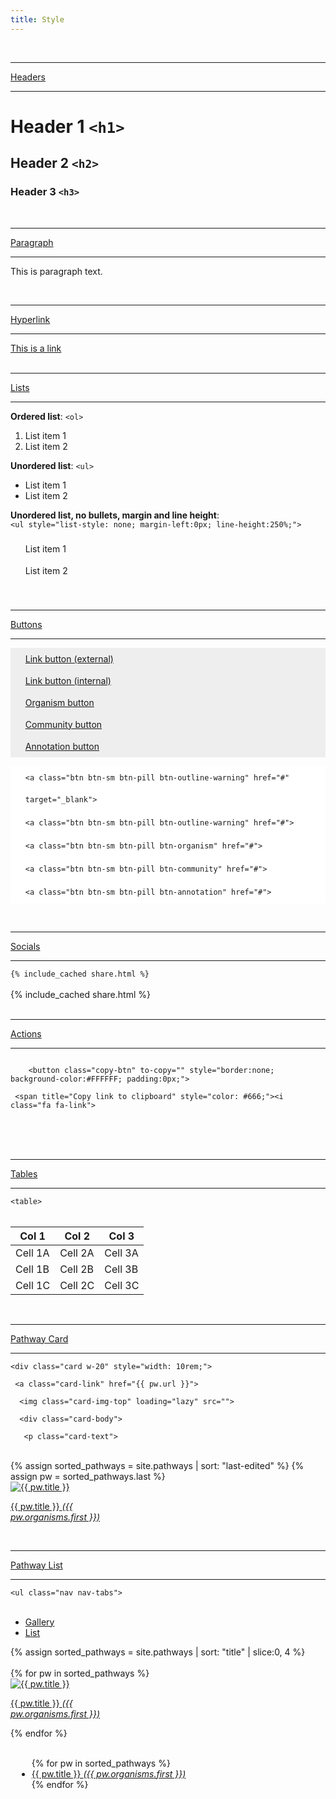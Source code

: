 ```yaml
---
title: Style
---
```


<div id="headers">
  <br/><hr/>
  <a href="#headers">Headers</a>
  <hr/>
    <h1>Header 1 <code>&lt;h1&gt;</code></h1>
    <h2>Header 2 <code>&lt;h2&gt;</code></h2>
    <h3>Header 3 <code>&lt;h3&gt;</code></h3>
</div>
<div id="paragraph">
  <br/><hr/>
  <a href="#paragraph">Paragraph</a>
  <hr/>
  <p>This is paragraph text.</p>
</div>
<div id="link">
  <br/><hr/>
  <a href="#link">Hyperlink</a>
  <hr/>
  <a href="">This is a link</a>
</div>
<div id="lists">
  <br/><hr/>
  <a href="#lists">Lists</a>
  <hr />
  <b>Ordered list</b>: <code>&lt;ol&gt;</code>
  <ol>
    <li>List item 1</li>
    <li>List item 2</li>
  </ol>
  <b>Unordered list</b>: <code>&lt;ul&gt;</code>
  <ul>
    <li>List item 1</li>
    <li>List item 2</li>
  </ul>
  <b>Unordered list, no bullets, margin and line height</b>:<br/>
  <code>&lt;ul style="list-style: none; margin-left:0px; line-height:250%;"&gt;</code>
  <ul style="list-style: none; margin-left:0px; line-height:250%;">
    <li>List item 1</li>
    <li>List item 2</li>
  </ul>
</div>
<div id="buttons">
  <br/><hr/>
  <a href="#buttons">Buttons</a>
  <hr/>
  <div class="row gy-6 py-3">
    <div class="col">
      <div class="bg-gradient p-3" style="background-color: #eeeeee;">
        <ul style="list-style: none; margin-left:0px; line-height:250%;">
          <li> <a class="btn btn-sm btn-pill btn-outline-warning" href="#" target="_blank">Link button (external) </a></li>
          <li> <a class="btn btn-sm btn-pill btn-outline-warning" href="#">Link button (internal)</a></li>
          <li> <a class="btn btn-sm btn-pill btn-organism" href="#">Organism button</a></li>
          <li> <a class="btn btn-sm btn-pill btn-community" href="#">Community button</a></li>
          <li> <a class="btn btn-sm btn-pill btn-annotation" href="#">Annotation button</a></li>
        </ul>
      </div>
    </div>
    <div class="col-9">
      <div class="bg-gradient p-3 " style="background-color: #ffffff;">
        <ul style="list-style: none; margin-left:0px; line-height:250%;">
          <li> <code>&lt;a class="btn btn-sm btn-pill btn-outline-warning" href="#" target="_blank"&gt;</code></li>
          <li> <code>&lt;a class="btn btn-sm btn-pill btn-outline-warning" href="#"&gt;</code></li>
          <li> <code>&lt;a class="btn btn-sm btn-pill btn-organism" href="#"&gt;</code></li>
          <li> <code>&lt;a class="btn btn-sm btn-pill btn-community" href="#"&gt;</code></li>
          <li> <code>&lt;a class="btn btn-sm btn-pill btn-annotation" href="#"&gt;</code></li>
        </ul>
      </div>
    </div>
  </div>
</div>
<div id="socials">
  <br/><hr/>
  <a href="#socials">Socials</a>
  <hr/>
    <code>&#123;% include_cached share.html %&#125;</code>
  <br/><br/>
  {% include_cached share.html %}
</div>
<div id="actions">
  <br/><hr/>
  <a href="#actions">Actions</a>
  <hr/>
    <code>
    &lt;button class="copy-btn" to-copy="" style="border:none; background-color:#FFFFFF; padding:0px;"&gt;
    <br/>&nbsp;&lt;span title="Copy link to clipboard" style="color: #666;"&gt;&lt;i class="fa fa-link"&gt;
    </code>
  <br/><br/>
  <button class="copy-btn" to-copy=""
    style="border:none; background-color:#FFFFFF; padding:0px;">
    <span title="Copy link to clipboard" style="color: #666;"><i class="fa fa-link"></i></span>
  </button>
  <button class="embed-btn" to-copy=''
    style="border:none; background-color:#FFFFFF; padding:0px;">
    <span title="Copy embed code" style="color: #666;"><i class="fa fa-code"></i></span>
  </button>
  <a href="" target="_blank">
    <span title="Save as PDF" style="color: #666;"><i class="fa fa-file-pdf-o"></i></span>
  </a>
  <a href="" target="_blank">
    <span title="Edit markdown" style="color: #666;"><i
        class="fa fa-pencil"></i></span>
  </a>
</div>
<div id="tables">
  <br/><hr/>
  <a href="#tables">Tables</a>
  <hr/>
    <code>&lt;table&gt;</code>
  <br/><br/>
    <table class="w-50">
      <thead>
        <th>Col 1</th>
        <th>Col 2</th>
        <th>Col 3</th>
      </thead>
      <tbody>
        <tr>
          <td>Cell 1A</td>
          <td>Cell 2A</td>
          <td>Cell 3A</td>
        </tr>
        <tr>
          <td>Cell 1B</td>
          <td>Cell 2B</td>
          <td>Cell 3B</td>
        </tr>
        <tr>
          <td>Cell 1C</td>
          <td>Cell 2C</td>
          <td>Cell 3C</td>
        </tr>
      </tbody>
    </table>
</div>
<div id="pathway-card">
  <br/><hr/>
  <a href="#pathway-card">Pathway Card</a>
  <hr/>
  <code>&lt;div class="card w-20" style="width: 10rem;"&gt;
  <br/>&nbsp;&lt;a class="card-link" href="{{ pw.url }}"&gt;
  <br/>&nbsp;&nbsp;&lt;img class="card-img-top" loading="lazy" src=""&gt;
  <br/>&nbsp;&nbsp;&lt;div class="card-body"&gt;
  <br/>&nbsp;&nbsp;&nbsp;&lt;p class="card-text"&gt;
  </code>
  <br/><br/>
  {% assign sorted_pathways = site.pathways | sort: "last-edited" %}
  {% assign pw = sorted_pathways.last %}
  <div class="card w-20" style="width: 10rem;">
    <a class="card-link" href="{{ pw.url }}">
      <img class="card-img-top" loading="lazy" src="/assets/img/{{pw.wpid}}/{{pw.wpid}}-thumb.png" alt="{{ pw.title }}">
      <div class="card-body">
        <p class="card-text">{{ pw.title }} <em>({{ pw.organisms.first }})</em></p>
      </div>
    </a>
  </div>
</div>
<div id="pathway-list">
  <br/><hr/>
  <a href="#pathway-list">Pathway List</a>
  <hr/>
  <code>&lt;ul class="nav nav-tabs"&gt;</code>
  <br/><br/>
  <ul class="nav nav-tabs">
    <li class="nav-item">
      <a class="nav-link active" data-toggle="tab" href="#gallery">Gallery</a>
    </li>
    <li class="nav-item">
      <a class="nav-link" data-toggle="tab" href="#list">List</a>
    </li>
  </ul>
  {% assign sorted_pathways = site.pathways | sort: "title" | slice:0, 4 %}
  <div class="tab-content" >
    <div class="tab-pane fade show active" id="gallery" role="tabpanel">
      <br/>
      <div class="row">
      {% for pw in sorted_pathways %}
          <div class="col-sm-auto">
            <div class="card" style="width: 10rem;">
              <a class="card-link" href="{{ pw.url }}">
              <img class="card-img-top" loading="lazy" src="/assets/img/{{pw.wpid}}/{{pw.wpid}}-thumb.png" alt="{{ pw.title }}">
              <div class="card-body">
                <p class="card-text">{{ pw.title }} <em>({{ pw.organisms.first }})</em></p>
              </div>
              </a>
            </div>
          </div>
      {% endfor %}
    </div>
  </div>
  <div class="tab-pane fade" id="list" role="tabpanel">
    <br/>
    <div class="row" style="margin-left: 10px;">
      <ul>
        {% for pw in sorted_pathways %}
              <li><a href="{{ pw.url }}">{{ pw.title }} <em>({{ pw.organisms.first }})</em></a></li>
        {% endfor %}
      </ul>
    </div>  
  </div>
</div>
